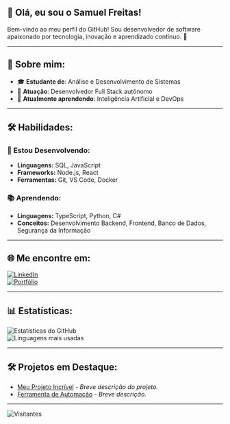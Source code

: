 ## 👋 Olá, eu sou o Samuel Freitas!  
Bem-vindo ao meu perfil do GitHub! Sou desenvolvedor de software apaixonado por tecnologia, inovação e aprendizado contínuo. 🚀

---

## 🌟 Sobre mim:
- 🎓 **Estudante de**: Análise e Desenvolvimento de Sistemas  
- 💼 **Atuação**: Desenvolvedor Full Stack autônomo  
- 🌱 **Atualmente aprendendo**: Inteligência Artificial e DevOps  

---

## 🛠️ Habilidades:

### 🌟 Estou Desenvolvendo:
- **Linguagens:** SQL, JavaScript  
- **Frameworks:** Node.js, React  
- **Ferramentas:** Git, VS Code, Docker  

### 📚 Aprendendo:
- **Linguagens:** TypeScript, Python, C#  
- **Conceitos:** Desenvolvimento Backend, Frontend, Banco de Dados, Segurança da Informação
  
---

## 🌐 Me encontre em:
[![LinkedIn](https://img.shields.io/badge/LinkedIn-SamuelFreitas-blue?style=for-the-badge&logo=linkedin)](https://www.linkedin.com/in/samuel-freitas-developer)  
[![Portfólio](https://img.shields.io/badge/Portfolio-Acessar-green?style=for-the-badge)](https://meuportfolio.com)  

---

## 📊 Estatísticas:
![Estatísticas do GitHub](https://github-readme-stats.vercel.app/api?username=SamuelFreitasExe&show_icons=true&theme=radical)  
![Linguagens mais usadas](https://github-readme-stats.vercel.app/api/top-langs/?username=SamuelFreitasExe&layout=compact&theme=radical)  

---

## 🛠️ Projetos em Destaque:
- [Meu Projeto Incrível](https://github.com/SamuelFreitasExe/projeto-incrivel) - *Breve descrição do projeto.*  
- [Ferramenta de Automação](https://github.com/SamuelFreitasExe/ferramenta-automacao) - *Breve descrição.*  

---

![Visitantes](https://visitor-badge.laobi.icu/badge?page_id=SamuelFreitasExe.SamuelFreitasExe)
